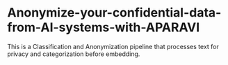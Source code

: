 # Anonymize-your-confidential-data-from-AI-systems-with-APARAVI
This is a Classification and Anonymization pipeline that processes text for privacy and categorization before embedding.
